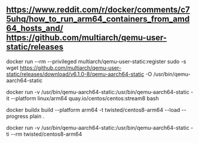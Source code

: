 
https://www.reddit.com/r/docker/comments/c75uhq/how_to_run_arm64_containers_from_amd64_hosts_and/
https://github.com/multiarch/qemu-user-static/releases
---

docker run --rm --privileged multiarch/qemu-user-static:register
sudo -s
wget https://github.com/multiarch/qemu-user-static/releases/download/v6.1.0-8/qemu-aarch64-static -O /usr/bin/qemu-aarch64-static

docker run -v /usr/bin/qemu-aarch64-static:/usr/bin/qemu-aarch64-static -it --platform linux/arm64 quay.io/centos/centos:stream8 bash


docker buildx build --platform arm64 -t twisted/centos8-arm64  --load --progress plain .

docker run -v /usr/bin/qemu-aarch64-static:/usr/bin/qemu-aarch64-static -ti --rm twisted/centos8-arm64
